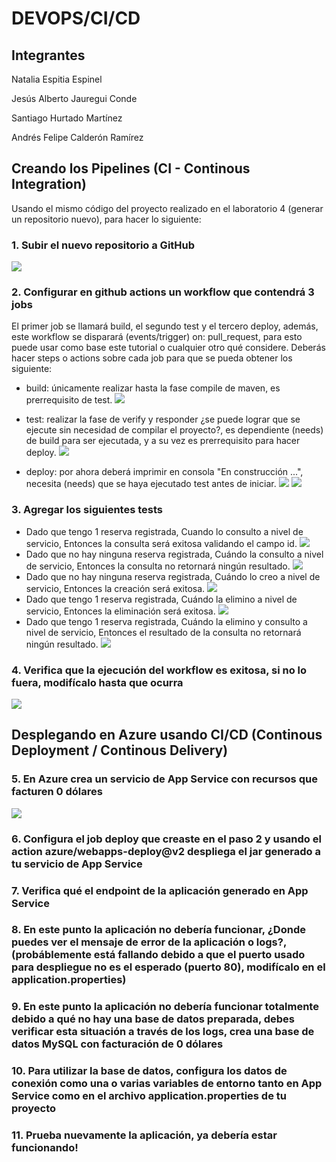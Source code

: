 # DEVOPS/CI/CD

## Integrantes
Natalia Espitia Espinel

Jesús Alberto Jauregui Conde

Santiago Hurtado Martínez

Andrés Felipe Calderón Ramírez

## Creando los Pipelines (CI - Continous Integration)

Usando el mismo código del proyecto realizado en el laboratorio 4 (generar un repositorio nuevo), para hacer lo siguiente:

### 1. Subir el nuevo repositorio a GitHub

![](/assets/1.png)

### 2. Configurar en github actions un workflow que contendrá 3 jobs

El primer job se llamará build, el segundo test y el tercero deploy, además, este workflow se disparará (events/trigger) on: pull_request, para esto puede usar como base este tutorial o cualquier otro qué considere. Deberás hacer steps o actions sobre cada job para que se pueda obtener los siguiente:

- build: únicamente realizar hasta la fase compile de maven, es prerrequisito de test.
![](/assets/2.png)

- test: realizar la fase de verify y responder ¿se puede lograr que se ejecute sin necesidad de compilar el proyecto?, es dependiente (needs) de build para ser ejecutada, y a su vez es prerrequisito para hacer deploy.
![](/assets/3.png)

- deploy: por ahora deberá imprimir en consola "En construcción ...", necesita (needs) que se haya ejecutado test antes de iniciar.
![](/assets/4.png)
![](/assets/5.png)

### 3. Agregar los siguientes tests
- Dado que tengo 1 reserva registrada, Cuando lo consulto a nivel de servicio, Entonces la consulta será exitosa validando el campo id.
![](/assets/8.png)
- Dado que no hay ninguna reserva registrada, Cuándo la consulto a nivel de servicio, Entonces la consulta no retornará ningún resultado.
![](/assets/9.png)
- Dado que no hay ninguna reserva registrada, Cuándo lo creo a nivel de servicio, Entonces la creación será exitosa.
![](/assets/10.png)
- Dado que tengo 1 reserva registrada, Cuándo la elimino a nivel de servicio, Entonces la eliminación será exitosa.
![](/assets/11.png)
- Dado que tengo 1 reserva registrada, Cuándo la elimino y consulto a nivel de servicio, Entonces el resultado de la consulta no retornará ningún resultado.
![](/assets/12.png)

### 4. Verifica que la ejecución del workflow es exitosa, si no lo fuera, modifícalo hasta que ocurra
![](/assets/7.png)

## Desplegando en Azure usando CI/CD (Continous Deployment / Continous Delivery)

### 5. En Azure crea un servicio de App Service con recursos que facturen 0 dólares
![](/assets/6.png)

### 6. Configura el job deploy que creaste en el paso 2 y usando el action azure/webapps-deploy@v2 despliega el jar generado a tu servicio de App Service

### 7. Verifica qué el endpoint de la aplicación generado en App Service

### 8. En este punto la aplicación no debería funcionar, ¿Donde puedes ver el mensaje de error de la aplicación o logs?, (probáblemente está fallando debido a que el puerto usado para despliegue no es el esperado (puerto 80), modifícalo en el application.properties)

### 9. En este punto la aplicación no debería funcionar totalmente debido a qué no hay una base de datos preparada, debes verificar esta situación a través de los logs, crea una base de datos MySQL con facturación de 0 dólares

### 10. Para utilizar la base de datos, configura los datos de conexión como una o varias variables de entorno tanto en App Service como en el archivo application.properties de tu proyecto

### 11. Prueba nuevamente la aplicación, ya debería estar funcionando!